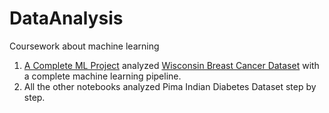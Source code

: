# DataAnalysis
Coursework about machine learning
1. <a href="./A Complete ML Project.ipynb">A Complete ML Project<a/> analyzed [Wisconsin Breast Cancer Dataset](https://pages.cs.wisc.edu/~olvi/uwmp/cancer.html) with a complete machine learning pipeline. 
2. All the other notebooks analyzed Pima Indian Diabetes Dataset step by step.

